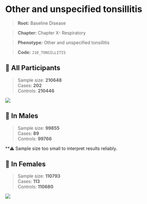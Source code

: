 # Other and unspecified tonsillitis

> **Root:** Baseline Disease  

> **Chapter:** Chapter X- Respiratory  

> **Phenotype:** Other and unspecified tonsillitis  

> **Code:** `J10_TONSILLITIS`

## 🧪 All Participants  
> Sample size: **210648**  
> Cases: **202**  
> Controls: **210446**
<img src="/Disease/Figures/ALL/Baseline/J10_TONSILLITIS.png"/>
<CsvTable src="/public/Disease/Data/ALL/Baseline/LG_J10_TONSILLITIS.csv" label="🔍 View full results" />

## 👨 In Males  
> Sample size: **99855**  
> Cases: **89**  
> Controls: **99766**

**⚠️ Sample size too small to interpret results reliably.

## 👩 In Females  
> Sample size: **110793**  
> Cases: **113**  
> Controls: **110680**
<img src="/Disease/Figures/Female/Baseline/J10_TONSILLITIS.png"/>
<CsvTable src="/public/Disease/Data/Female/Baseline/LG_J10_TONSILLITIS.csv" label="🔍 View full results" />
